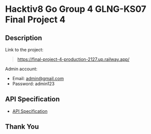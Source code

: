 # Hacktiv8 Go Group 4 GLNG-KS07 Final Project 4

## Description
Link to the project:
> https://final-project-4-production-2127.up.railway.app/

Admin account:
- Email: admin@gmail.com
- Password: admin123

## API Specification

- [API Specification](API-Spec.md)

## Thank You
